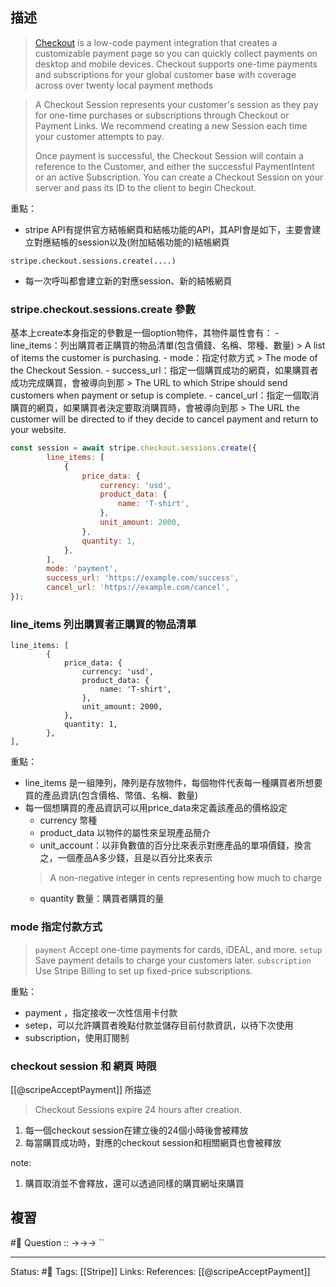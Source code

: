 
## 描述
> [Checkout](https://stripe.com/payments/checkout) is a low-code payment integration that creates a customizable payment page so you can quickly collect payments on desktop and mobile devices. Checkout supports one-time payments and subscriptions for your global customer base with coverage across over twenty local payment methods

> A Checkout Session represents your customer's session as they pay for one-time purchases or subscriptions through Checkout or Payment Links. We recommend creating a new Session each time your customer attempts to pay.
> 
> Once payment is successful, the Checkout Session will contain a reference to the Customer, and either the successful PaymentIntent or an active Subscription. You can create a Checkout Session on your server and pass its ID to the client to begin Checkout.


重點：
- stripe API有提供官方結帳網頁和結帳功能的API，其API會是如下，主要會建立對應結帳的session以及(附加結帳功能的)結帳網頁
```
stripe.checkout.sessions.create(....)
```
- 每一次呼叫都會建立新的對應session、新的結帳網頁
### stripe.checkout.sessions.create 參數

 基本上create本身指定的參數是一個option物件，其物件屬性會有：
 	- line_items：列出購買者正購買的物品清單(包含價錢、名稱、幣種、數量)
	> A list of items the customer is purchasing.
	- mode：指定付款方式
	> The mode of the Checkout Session.
	- success_url：指定一個購買成功的網頁，如果購買者成功完成購買，會被導向到那
	> The URL to which Stripe should send customers when payment or setup is complete.
	- cancel_url：指定一個取消購買的網頁，如果購買者決定要取消購買時，會被導向到那
	> The URL the customer will be directed to if they decide to cancel payment and return to your website.
```js
const session = await stripe.checkout.sessions.create({
		line_items: [
			{
				price_data: {
					currency: 'usd',
					product_data: {
						name: 'T-shirt',
					},
					unit_amount: 2000,
				},
				quantity: 1,
			},
		],
		mode: 'payment',
		success_url: 'https://example.com/success',
		cancel_url: 'https://example.com/cancel',
});
```


### line_items 列出購買者正購買的物品清單
```
line_items: [
		{
			price_data: {
				currency: 'usd',
				product_data: {
					name: 'T-shirt',
				},
				unit_amount: 2000,
			},
			quantity: 1,
		},
],

```
重點：
- line_items 是一組陣列，陣列是存放物件，每個物件代表每一種購買者所想要買的產品資訊(包含價格、幣值、名稱、數量)
- 每一個想購買的產品資訊可以用price_data來定義該產品的價格設定
	- currency 幣種
	- product_data 以物件的屬性來呈現產品簡介
	- unit_account：以非負數值的百分比來表示對應產品的單項價錢，換言之，一個產品A多少錢，且是以百分比來表示
	> A non-negative integer in cents representing how much to charge
	- quantity 數量：購買者購買的量
### mode 指定付款方式
> `payment` Accept one-time payments for cards, iDEAL, and more.
> `setup` Save payment details to charge your customers later.
> `subscription` Use Stripe Billing to set up fixed-price subscriptions.

重點：
- payment ，指定接收一次性信用卡付款
- setep，可以允許購買者晚點付款並儲存目前付款資訊，以待下次使用
- subscription，使用訂閱制



### checkout session 和 網頁 時限
[[@scripeAcceptPayment]] 所描述
> Checkout Sessions expire 24 hours after creation.


1. 每一個checkout session在建立後的24個小時後會被釋放
2. 每當購買成功時，對應的checkout session和相關網頁也會被釋放


note:
1. 購買取消並不會釋放，還可以透過同樣的購買網址來購買


## 複習
#🧠 Question :: ->->-> ``
<!--SR:!2022-07-05,3,250-->

---
Status: #🌱 
Tags:
[[Stripe]]
Links:
References:
[[@scripeAcceptPayment]]
